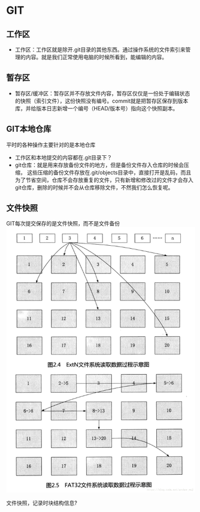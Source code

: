 # GIT

## 工作区
- 工作区：工作区就是除开.git目录的其他东西。通过操作系统的文件索引来管理的内容。就是我们正常使用电脑的时候所看到，能编辑的内容。

## 暂存区
- 暂存区/缓冲区：暂存区并不存放文件内容，暂存区仅仅是一份处于编辑状态的快照（索引文件），这份快照没有编号。commit就是把暂存区保存到版本库，并给版本日志新增一个编号（HEAD/版本号）指向这个快照副本。

## GIT本地仓库
平时的各种操作主要针对的是本地仓库
- 工作区和本地提交的内容都在.git目录下？
- git仓库：就是用来存放备份文件的地方，但是备份文件存入仓库的时候会压缩， 这些压缩的备份文件存放在.git/objects目录中，直接打开是乱码，而且为了节省空间，仓库不会存放重复的文件，只有新增和修改过的文件才会存入 git仓库，删除的时候并不会从仓库移除文件，不然我们怎么恢复呢。

## 文件快照
GIT每次提交保存的是文件快照，而不是文件备份
![file-snapshot](https://github.com/liuyongping99/git-test/blob/master/images/fileblock-snap.png?raw=true)

文件快照，记录时块结构信息?





